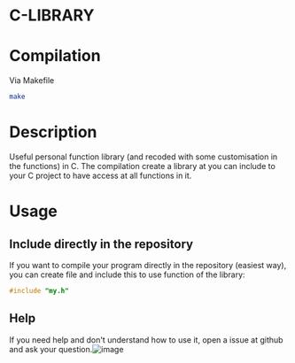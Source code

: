 # C-LIBRARY

# Compilation

Via Makefile

```bash
make
```

# Description

Useful personal function library (and recoded with some customisation in the functions) in C.
The compilation create a library at you can include to your C project to have access at all functions in it.

# Usage
## Include directly in the repository

If you want to compile your program directly in the repository (easiest way), you can create file and include this to use function of the library:
```c
#include "my.h"
```
## Help

If you need help and don't understand how to use it, open a issue at github and ask your question.![image](https://github.com/DjeridiY/C-Library/assets/114922612/0cb793e8-4341-4096-9357-b305489d2683)

